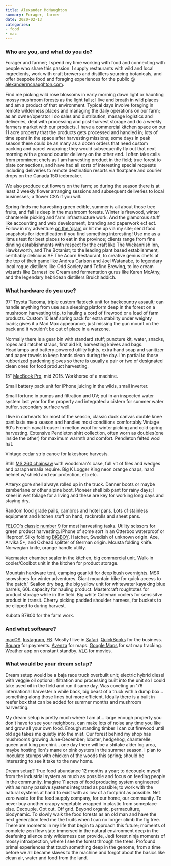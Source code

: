 ```yaml
---
title: Alexander McNaughton
summary: Forager, farmer 
date: 2020-02-13
categories:
- food
- mac
---
```


### Who are you, and what do you do?

Forager and farmer; I spend my time working with food and connecting with people who share this passion. I supply restaurants with wild and local ingredients, work with craft brewers and distillers sourcing botanicals, and offer bespoke food and foraging experiences for the public @ [alexandermcnaughton.com](https://alexandermcnaughton.com/ "Alexander's website.").

Find me picking wild rose blossoms in early morning dawn light or haunting mossy mushroom forests as the light falls; I live and breath in wild places and am a product of that environment. Typical days involve foraging in remote wilderness places and managing the daily operations on our farm; as an owner/operator I do sales and distribution, manage logistics and deliveries, deal with processing and post-harvest storage and do a weekly farmers market with our products. I have a commercial kitchen space on our 11 acre property that the products gets processed and handled in; lots of time spent in the space after harvesting missions; some days in peak season there could be as many as a dozen orders that need custom packing and parcel wrapping; they would subsequently fly out that next morning with a ground courier delivery on the other end. I often take calls from prominent chefs as I am harvesting product in the field; true forest to plate connections, and have had all sorts of interesting special requests including deliveries to remote destination resorts via floatpane and courier drops on the Canada 150 icebreaker.

We also produce cut flowers on the farm; so during the season there is at least 2 weekly flower arranging sessions and subsequent deliveries to local businesses; a flower CSA if you will.

Spring finds me harvesting green edible, summer is all about those tree fruits, and fall is deep in the mushroom forests. Winter is firewood, winter chanterelle picking and farm infrastructure work. And the glamorous stuff like accounting and web development, branding and paperwork ect ect. Follow in my adventure [on the 'gram](https://www.instagram.com/alexander.mcnaughton/ "Alexander's Instagram account.") or hit me up via my site; send food snapshots for identification if you find something interesting! Use me as a litmus test for best places to eat in the province; clients range from fine dinning establishments with respect for the craft like The Wickannish Inn, Hawksworth, and The Botanist; to the leading plant based establishment, certifiably delicious AF The Acorn Restaurant, to creative genius chefs at the top of their game like Andrea Carlson and Joel Watanabe, to legendary local rogue distillers like Odd Society and Tofino Brewing, to ice cream wizards like Earnest Ice Cream and fermentation gurus like Karen McAthy, and the legendary hebridean distillers Bruichladdich.

### What hardware do you use?

97' Toyota [Tacoma][tacoma.2], triple custom flatdeck unit for backcountry assault; can handle anything from use as a sleeping platform deep in the forest on a mushroom harvesting trip, to hauling a cord of firewood or a load of farm products. Custom 10 leaf spring pack for extra stability under weighty loads; gives it a Mad Max appearance, just missing the gun mount on the back and it wouldn't be out of place in a warzone.

Normally there is a gear bin with standard stuff; puncture kit, water, snacks, ropes and ratchet straps, first aid kit, harvesting knives and bags. Headlamps and battery powered utility lights, extra hand soap and sanitizer and paper towels to keep hands clean during the day. I'm partial to those rubberized gardening gloves so there is usually a pair or two of designated clean ones for food product harvesting.

15" [MacBook Pro][macbook-pro], mid 2015. Workhorse of a machine. 

Small battery pack unit for iPhone juicing in the wilds, small inverter.

Small fortune in pumps and filtration and UV; put in an inspected water system last year for the property and integrated a cistern for summer water buffer, secondary surface well.

I live in carhearts for most of the season, classic duck canvas double knee pant lasts me a season and handles most conditions comfortably.Vintage 60's French naval trouser in melton wool for winter picking and cold spring harvesting. Extensive Pendleton shirt collection, often worn as doubles(one inside the other) for maximum warmth and comfort. Pendleton felted wool hat. 

Vintage cedar strip canoe for lakeshore harvests.

Stihl [MS 260 chainsaw][ms-260] with woodsman's case, full kit of files and wedges and paraphernalia require. Big K Logger King neon orange chaps, hard helmet w/ shield and ear protection, etc etc.

Arteryx gore shell always rolled up in the truck. Danner boots or maybe zamberlane or other alpine boot. Pioneer shell bib pant for rainy days; I kneel in wet foliage for a living and these are key for working long days and staying dry. 

Random food grade pails, cambros and hotel pans. Lots of stainless equipment and kitchen stuff on hand, racknrolls and sheet pans.

[FELCO's classic number 9][felco-9] for most harvesting tasks. Utility scissors for green product harvesting. iPhone of some sort in an Otterbox waterproof or lifeproof. Silky folding [BIGBOY][]. Hatchet, Swedish of unknown origin. Axe, Arvika 5*, and Oxhead splitter of German origin.
Mcusta folding knife. Norwegian knife, orange handle utility.

Vacmaster chamber sealer in the kitchen, big commercial unit. Walk-in cooler/Coolbot unit in the kitchen for product storage.

Mountain hardware tent, camping gear kit for deep bush overnights. MSR snowshoes for winter adventures. Giant mountain bike for quick access to 'the patch.' Sealion dry bag, the big yellow unit for whitewater kayaking blue barrels, 60L capacity for hauling product. Mastercraft roughtotes for product storage while in the field. Big white Coleman coolers for sensisitve product in transit. Cherry picking padded shoulder harness, for buckets to be clipped to during harvest. 

Kubota B7800 for the farm work. 

### And what software?

[macOS][], [Instagram][], [FB][facebook]. Mostly I live in [Safari][]. [QuickBooks][] for the business. [Square][] for payments. [Avenza][avenza-maps-ios] for maps. [Google Maps][google-maps] for sat map tracking. Weather app on constant standby. [VLC][] for movies.

### What would be your dream setup?

Dream setup would be a baja race truck overbuilt unit; electric hybrid diesel with veggie oil optional; filtration and processing built into the unit so I could take used oil in the field and run it same day. Was coveting an '76 international harvester a while back, big beast of a truck with a dump box... something along those lines but more efficient. Ideally there is a built in reefer box that can be added for summer months and mushroom harvesting.

My dream setup is pretty much where I am at... large enough property you don't have to see your neighbors, can make lots of noise any time you like and grow all your own food. Enough standing timber I can cut firewood until old age takes me quietly into the mist. Our forest behind my shop has mushrooms growing June-December; lobster, hedgehog, chanterelle, queen and king porchini... one day there will be a shitake alder log area, maybe hosting lion's mane or pink oysters in the summer season. I plan to inoculate stumps with chicken of the woods this spring; should be interesting to see it take to the new home.

Dream setup? True food abundance 12 months a year; to decouple myself from the industrial system as much as possible and focus on feeding people in the community. Imagine 11 acres of food producing system engineered with as many passive systems integrated as possible; to work with the natural systems at hand to exist with as low of a footprint as possible. Net zero waste for the food supply company, for our home, our community. To never buy another crappy vegetable wrapped in plastic from someplace else. Decouple. Opt out. Off grid. Beyond organic, permaculture, biodynamic. To slowly walk the food forests as an old man and have the next generation feed me the fruits when I can no longer climb the fig tree. There are moments in my life that begin to approach this future; moments of complete zen flow state immersed in the natural environment deep in the deafening silence only wilderness can provide, Jedi forest ninja moments of mossy introspection, where I see the forest through the trees. Profound primal experiences that touch something deep in the genome, from a time before we all became slaves to the machine and forgot about the basics like clean air, water and food from the land.

[avenza-maps-ios]: https://apps.apple.com/au/app/avenza-maps/id388424049<Paste> "An offline maps app."
[bigboy]: http://www.silkysaws.com/Silky_Saws/Folding-Straight_2/Silkys-BIGBOY-360mm-LG-Teeth-Hand-Saw#sthash.soAQXcoy.dpbs "A folding hand saw."
[facebook]: https://www.facebook.com/ "A social networking site."
[felco-9]: https://www.felco.com/us_en/felco-9.html "Pruning shears."
[google-maps]: https://www.google.com/maps/ "Web-based map tools."
[instagram]: https://www.instagram.com/ "A photo sharing service."
[macbook-pro]: https://www.apple.com/macbook-pro/ "A laptop."
[macos]: https://en.wikipedia.org/wiki/MacOS "An operating system for Mac hardware."
[ms-260]: https://www.stihl.com/STIHL-power-tools-A-great-range/Chainsaws/Petrol-chainsaws-for-forestry/2219-131/MS-260.aspx "A chainsaw."
[quickbooks]: https://quickbooks.intuit.com/ "Business accounting software for Windows."
[safari]: https://www.apple.com/safari/ "A fast web browser."
[square]: https://squareup.com/ "A software and hardware solution for processing credit cards."
[tacoma.2]: https://en.wikipedia.org/wiki/Toyota_Tacoma "A pickup truck."
[vlc]: http://www.videolan.org/vlc/ "An open-source media player."
